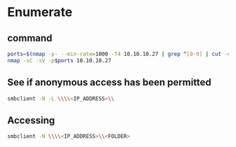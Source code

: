 # Enumerate

## command

```bash
ports=$(nmap -p- --min-rate=1000 -T4 10.10.10.27 | grep ^[0-9] | cut -d '/' -f 1 | tr '\n' ',' | sed s/,$//)
nmap -sC -sV -p$ports 10.10.10.27
```

## See if anonymous access has been permitted

```bash
smbclient -N -L \\\\<IP_ADDRESS>\\
```

## Accessing

```bash
smbclient -N \\\\<IP_ADDRESS>\\<FOLDER>
```
